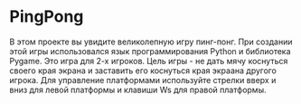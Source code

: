 # PingPong
В этом проекте вы увидите великолепную игру пинг-понг. При создании этой игры использовался язык программирования Python и библиотека Pygame.
Это игра для 2-х игроков. Цель игры - не дать мячу коснуться своего края экрана и заставить его коснуться края экраана другого игрока.
Для управление платформами используйте стрелки вверх и вниз для левой платформы и клавиши Ws для правой платформы.
